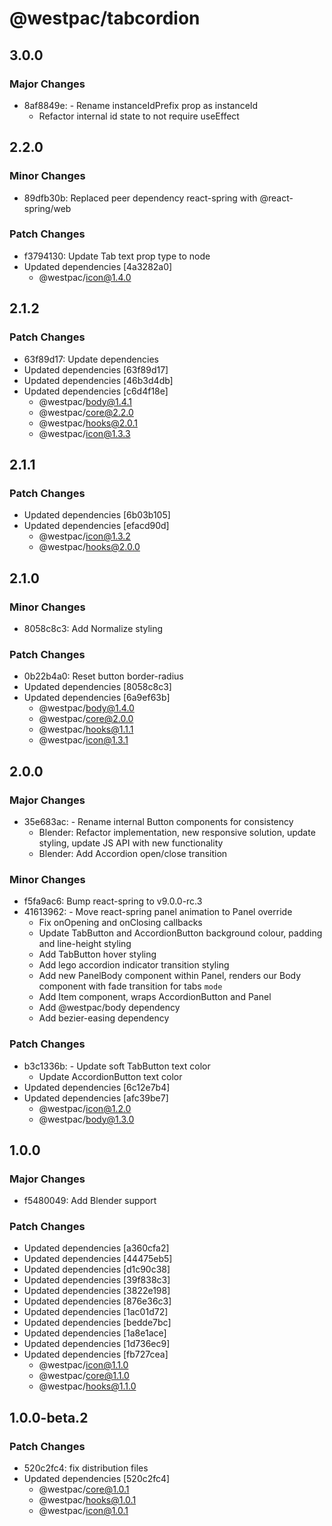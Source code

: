 # @westpac/tabcordion

## 3.0.0

### Major Changes

- 8af8849e: - Rename instanceIdPrefix prop as instanceId
  - Refactor internal id state to not require useEffect

## 2.2.0

### Minor Changes

- 89dfb30b: Replaced peer dependency react-spring with @react-spring/web

### Patch Changes

- f3794130: Update Tab text prop type to node
- Updated dependencies [4a3282a0]
  - @westpac/icon@1.4.0

## 2.1.2

### Patch Changes

- 63f89d17: Update dependencies
- Updated dependencies [63f89d17]
- Updated dependencies [46b3d4db]
- Updated dependencies [c6d4f18e]
  - @westpac/body@1.4.1
  - @westpac/core@2.2.0
  - @westpac/hooks@2.0.1
  - @westpac/icon@1.3.3

## 2.1.1

### Patch Changes

- Updated dependencies [6b03b105]
- Updated dependencies [efacd90d]
  - @westpac/icon@1.3.2
  - @westpac/hooks@2.0.0

## 2.1.0

### Minor Changes

- 8058c8c3: Add Normalize styling

### Patch Changes

- 0b22b4a0: Reset button border-radius
- Updated dependencies [8058c8c3]
- Updated dependencies [6a9ef63b]
  - @westpac/body@1.4.0
  - @westpac/core@2.0.0
  - @westpac/hooks@1.1.1
  - @westpac/icon@1.3.1

## 2.0.0

### Major Changes

- 35e683ac: - Rename internal Button components for consistency
  - Blender: Refactor implementation, new responsive solution, update styling, update JS API with new functionality
  - Blender: Add Accordion open/close transition

### Minor Changes

- f5fa9ac6: Bump react-spring to v9.0.0-rc.3
- 41613962: - Move react-spring panel animation to Panel override
  - Fix onOpening and onClosing callbacks
  - Update TabButton and AccordionButton background colour, padding and line-height styling
  - Add TabButton hover styling
  - Add lego accordion indicator transition styling
  - Add new PanelBody component within Panel, renders our Body component with fade transition for tabs `mode`
  - Add Item component, wraps AccordionButton and Panel
  - Add @westpac/body dependency
  - Add bezier-easing dependency

### Patch Changes

- b3c1336b: - Update soft TabButton text color
  - Update AccordionButton text color
- Updated dependencies [6c12e7b4]
- Updated dependencies [afc39be7]
  - @westpac/icon@1.2.0
  - @westpac/body@1.3.0

## 1.0.0

### Major Changes

- f5480049: Add Blender support

### Patch Changes

- Updated dependencies [a360cfa2]
- Updated dependencies [44475eb5]
- Updated dependencies [d1c90c38]
- Updated dependencies [39f838c3]
- Updated dependencies [3822e198]
- Updated dependencies [876e36c3]
- Updated dependencies [1ac01d72]
- Updated dependencies [bedde7bc]
- Updated dependencies [1a8e1ace]
- Updated dependencies [1d736ec9]
- Updated dependencies [fb727cea]
  - @westpac/icon@1.1.0
  - @westpac/core@1.1.0
  - @westpac/hooks@1.1.0

## 1.0.0-beta.2

### Patch Changes

- 520c2fc4: fix distribution files
- Updated dependencies [520c2fc4]
  - @westpac/core@1.0.1
  - @westpac/hooks@1.0.1
  - @westpac/icon@1.0.1
